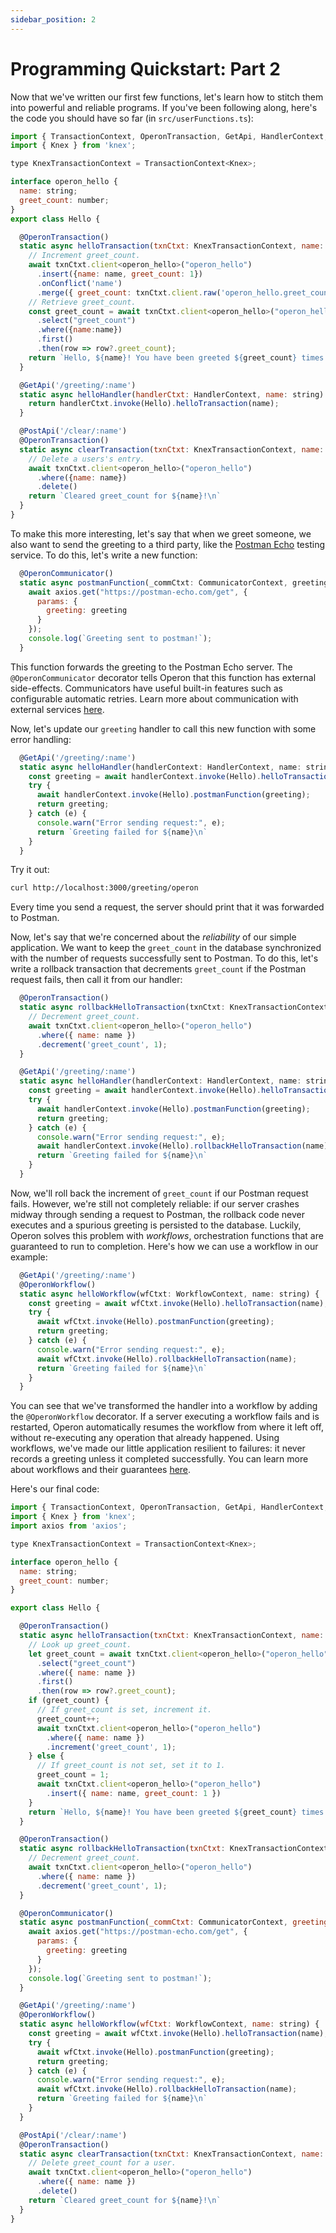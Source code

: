 ```yaml
---
sidebar_position: 2
---
```


# Programming Quickstart: Part 2

Now that we've written our first few functions, let's learn how to stitch them into powerful and reliable programs.
If you've been following along, here's the code you should have so far (in `src/userFunctions.ts`):

```javascript
import { TransactionContext, OperonTransaction, GetApi, HandlerContext, PostApi } from '@dbos-inc/operon'
import { Knex } from 'knex';

type KnexTransactionContext = TransactionContext<Knex>;

interface operon_hello {
  name: string;
  greet_count: number;
}
export class Hello {

  @OperonTransaction()
  static async helloTransaction(txnCtxt: KnexTransactionContext, name: string) {
    // Increment greet_count.
    await txnCtxt.client<operon_hello>("operon_hello")
      .insert({name: name, greet_count: 1})
      .onConflict('name')
      .merge({ greet_count: txnCtxt.client.raw('operon_hello.greet_count + 1') });
    // Retrieve greet_count.
    const greet_count = await txnCtxt.client<operon_hello>("operon_hello")
      .select("greet_count")
      .where({name:name})
      .first()
      .then(row => row?.greet_count);
    return `Hello, ${name}! You have been greeted ${greet_count} times.\n`;
  }

  @GetApi('/greeting/:name')
  static async helloHandler(handlerCtxt: HandlerContext, name: string) {
    return handlerCtxt.invoke(Hello).helloTransaction(name);
  }

  @PostApi('/clear/:name')
  @OperonTransaction()
  static async clearTransaction(txnCtxt: KnexTransactionContext, name: string) {
    // Delete a users's entry.
    await txnCtxt.client<operon_hello>("operon_hello")
      .where({name: name})
      .delete()
    return `Cleared greet_count for ${name}!\n`
  }
}
```

To make this more interesting, let's say that when we greet someone, we also want to send the greeting to a third party, like the [Postman Echo](https://postman-echo.com/) testing service.
To do this, let's write a new function:

```javascript
  @OperonCommunicator()
  static async postmanFunction(_commCtxt: CommunicatorContext, greeting: string) {
    await axios.get("https://postman-echo.com/get", {
      params: {
        greeting: greeting
      }
    });
    console.log(`Greeting sent to postman!`);
  }
```

This function forwards the greeting to the Postman Echo server.
The `@OperonCommunicator` decorator tells Operon that this function has external side-effects.
Communicators have useful built-in features such as configurable automatic retries.
Learn more about communication with external services [here](..).

Now, let's update our `greeting` handler to call this new function with some error handling:

```javascript
  @GetApi('/greeting/:name')
  static async helloHandler(handlerContext: HandlerContext, name: string) {
    const greeting = await handlerContext.invoke(Hello).helloTransaction(name);
    try {
      await handlerContext.invoke(Hello).postmanFunction(greeting);
      return greeting;
    } catch (e) {
      console.warn("Error sending request:", e);
      return `Greeting failed for ${name}\n`
    }
  }
```

Try it out:

```bash
curl http://localhost:3000/greeting/operon
```

Every time you send a request, the server should print that it was forwarded to Postman.

Now, let's say that we're concerned about the _reliability_ of our simple application.
We want to keep the `greet_count` in the database synchronized with the number of requests successfully sent to Postman.
To do this, let's write a rollback transaction that decrements `greet_count` if the Postman request fails, then call it from our handler:

```javascript
  @OperonTransaction()
  static async rollbackHelloTransaction(txnCtxt: KnexTransactionContext, name: string) {
    // Decrement greet_count.
    await txnCtxt.client<operon_hello>("operon_hello")
      .where({ name: name })
      .decrement('greet_count', 1);
  }

  @GetApi('/greeting/:name')
  static async helloHandler(handlerContext: HandlerContext, name: string) {
    const greeting = await handlerContext.invoke(Hello).helloTransaction(name);
    try {
      await handlerContext.invoke(Hello).postmanFunction(greeting);
      return greeting;
    } catch (e) {
      console.warn("Error sending request:", e);
      await handlerContext.invoke(Hello).rollbackHelloTransaction(name);
      return `Greeting failed for ${name}\n`
    }
  }
```

Now, we'll roll back the increment of `greet_count` if our Postman request fails.
However, we're still not completely reliable: if our server crashes midway through sending a request to Postman, the rollback code never executes and a spurious greeting is persisted to the database.
Luckily, Operon solves this problem with _workflows_, orchestration functions that are guaranteed to run to completion.
Here's how we can use a workflow in our example:

```javascript
  @GetApi('/greeting/:name')
  @OperonWorkflow()
  static async helloWorkflow(wfCtxt: WorkflowContext, name: string) {
    const greeting = await wfCtxt.invoke(Hello).helloTransaction(name);
    try {
      await wfCtxt.invoke(Hello).postmanFunction(greeting);
      return greeting;
    } catch (e) {
      console.warn("Error sending request:", e);
      await wfCtxt.invoke(Hello).rollbackHelloTransaction(name);
      return `Greeting failed for ${name}\n`
    }
  }
```

You can see that we've transformed the handler into a workflow by adding the `@OperonWorkflow` decorator.
If a server executing a workflow fails and is restarted, Operon automatically resumes the workflow from where it left off, without re-executing any operation that already happened.
Using workflows, we've made our little application resilient to failures: it never records a greeting unless it completed successfully.
You can learn more about workflows and their guarantees [here](..).

Here's our final code:

```javascript
import { TransactionContext, OperonTransaction, GetApi, HandlerContext, PostApi, CommunicatorContext, OperonCommunicator, OperonWorkflow, WorkflowContext } from '@dbos-inc/operon'
import { Knex } from 'knex';
import axios from 'axios';

type KnexTransactionContext = TransactionContext<Knex>;

interface operon_hello {
  name: string;
  greet_count: number;
}

export class Hello {

  @OperonTransaction()
  static async helloTransaction(txnCtxt: KnexTransactionContext, name: string) {
    // Look up greet_count.
    let greet_count = await txnCtxt.client<operon_hello>("operon_hello")
      .select("greet_count")
      .where({ name: name })
      .first()
      .then(row => row?.greet_count);
    if (greet_count) {
      // If greet_count is set, increment it.
      greet_count++;
      await txnCtxt.client<operon_hello>("operon_hello")
        .where({ name: name })
        .increment('greet_count', 1);
    } else {
      // If greet_count is not set, set it to 1.
      greet_count = 1;
      await txnCtxt.client<operon_hello>("operon_hello")
        .insert({ name: name, greet_count: 1 })
    }
    return `Hello, ${name}! You have been greeted ${greet_count} times.\n`;
  }

  @OperonTransaction()
  static async rollbackHelloTransaction(txnCtxt: KnexTransactionContext, name: string) {
    // Decrement greet_count.
    await txnCtxt.client<operon_hello>("operon_hello")
      .where({ name: name })
      .decrement('greet_count', 1);
  }

  @OperonCommunicator()
  static async postmanFunction(_commCtxt: CommunicatorContext, greeting: string) {
    await axios.get("https://postman-echo.com/get", {
      params: {
        greeting: greeting
      }
    });
    console.log(`Greeting sent to postman!`);
  }

  @GetApi('/greeting/:name')
  @OperonWorkflow()
  static async helloWorkflow(wfCtxt: WorkflowContext, name: string) {
    const greeting = await wfCtxt.invoke(Hello).helloTransaction(name);
    try {
      await wfCtxt.invoke(Hello).postmanFunction(greeting);
      return greeting;
    } catch (e) {
      console.warn("Error sending request:", e);
      await wfCtxt.invoke(Hello).rollbackHelloTransaction(name);
      return `Greeting failed for ${name}\n`
    }
  }

  @PostApi('/clear/:name')
  @OperonTransaction()
  static async clearTransaction(txnCtxt: KnexTransactionContext, name: string) {
    // Delete greet_count for a user.
    await txnCtxt.client<operon_hello>("operon_hello")
      .where({ name: name })
      .delete()
    return `Cleared greet_count for ${name}!\n`
  }
}
```